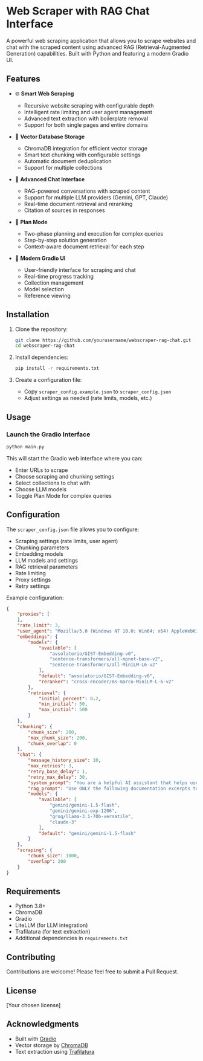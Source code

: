 # Web Scraper with RAG Chat Interface

A powerful web scraping application that allows you to scrape websites and chat with the scraped content using advanced RAG (Retrieval-Augmented Generation) capabilities. Built with Python and featuring a modern Gradio UI.

## Features

- 🌐 **Smart Web Scraping**
  - Recursive website scraping with configurable depth
  - Intelligent rate limiting and user agent management
  - Advanced text extraction with boilerplate removal
  - Support for both single pages and entire domains

- 💾 **Vector Database Storage**
  - ChromaDB integration for efficient vector storage
  - Smart text chunking with configurable settings
  - Automatic document deduplication
  - Support for multiple collections

- 🤖 **Advanced Chat Interface**
  - RAG-powered conversations with scraped content
  - Support for multiple LLM providers (Gemini, GPT, Claude)
  - Real-time document retrieval and reranking
  - Citation of sources in responses

- 🎯 **Plan Mode**
  - Two-phase planning and execution for complex queries
  - Step-by-step solution generation
  - Context-aware document retrieval for each step

- 🎨 **Modern Gradio UI**
  - User-friendly interface for scraping and chat
  - Real-time progress tracking
  - Collection management
  - Model selection
  - Reference viewing

## Installation

1. Clone the repository:
   ```bash
   git clone https://github.com/yourusername/webscraper-rag-chat.git
   cd webscraper-rag-chat
   ```

2. Install dependencies:
   ```bash
   pip install -r requirements.txt
   ```

3. Create a configuration file:
   - Copy `scraper_config.example.json` to `scraper_config.json`
   - Adjust settings as needed (rate limits, models, etc.)

## Usage

### Launch the Gradio Interface

```bash
python main.py
```

This will start the Gradio web interface where you can:
- Enter URLs to scrape
- Choose scraping and chunking settings
- Select collections to chat with
- Choose LLM models
- Toggle Plan Mode for complex queries


## Configuration

The `scraper_config.json` file allows you to configure:

- Scraping settings (rate limits, user agent)
- Chunking parameters
- Embedding models
- LLM models and settings
- RAG retrieval parameters
- Rate limiting
- Proxy settings
- Retry settings

Example configuration:
```json
{
    "proxies": [      
    ],
    "rate_limit": 3,
    "user_agent": "Mozilla/5.0 (Windows NT 10.0; Win64; x64) AppleWebKit/537.36 (KHTML, like Gecko) Chrome/131.0.0.0 Safari/537.36",
    "embeddings": {
        "models": {
            "available": [
                "avsolatorio/GIST-Embedding-v0",
                "sentence-transformers/all-mpnet-base-v2",
                "sentence-transformers/all-MiniLM-L6-v2"
            ],
            "default": "avsolatorio/GIST-Embedding-v0",
            "reranker": "cross-encoder/ms-marco-MiniLM-L-6-v2"
        },
        "retrieval": {
            "initial_percent": 0.2,
            "min_initial": 50,
            "max_initial": 500
        }
    },
    "chunking": {
        "chunk_size": 200,
        "max_chunk_size": 200,
        "chunk_overlap": 0
    },
    "chat": {
        "message_history_size": 10,
        "max_retries": 3,
        "retry_base_delay": 1,
        "retry_max_delay": 30,
        "system_prompt": "You are a helpful AI assistant that helps users find and understand information from web pages.",
        "rag_prompt": "Use ONLY the following documentation excerpts to answer the question. If you cannot answer based on these excerpts, say so.\n\nDOCUMENTATION EXCERPTS:\n{context}\n\nUSER QUESTION: {query}\n\nPlease provide a clear and concise answer, citing specific sources with [number] format. If multiple sources support a point, cite all of them.\nIf you cannot answer the question based on the provided context, say so clearly.",
        "models": {
            "available": [
                "gemini/gemini-1.5-flash",              
                "gemini/gemini-exp-1206",
                "groq/llama-3.1-70b-versatile",                
                "claude-3"
            ],
            "default": "gemini/gemini-1.5-flash"
        }
    },
    "scraping": {        
        "chunk_size": 1000,
        "overlap": 200
    }
}
```

## Requirements

- Python 3.8+
- ChromaDB
- Gradio
- LiteLLM (for LLM integration)
- Trafilatura (for text extraction)
- Additional dependencies in `requirements.txt`

## Contributing

Contributions are welcome! Please feel free to submit a Pull Request.

## License

[Your chosen license]

## Acknowledgments

- Built with [Gradio](https://gradio.app/)
- Vector storage by [ChromaDB](https://www.trychroma.com/)
- Text extraction using [Trafilatura](https://trafilatura.readthedocs.io/)
